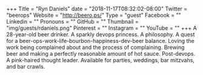 +++
Title = "Ryn Daniels"
date = "2018-11-17T08:32:02-08:00"
Twitter = "beerops"
Website = "http://beero.ps/"
Type = "guest"
Facebook = ""
Linkedin = ""
Pronouns = ""
GitHub = ""
Thumbnail = "img/guests/rdaniels.png"
Pinterest = ""
Instagram = ""
YouTube = ""
+++
A 28-year-old beer drinker. A sparkly devops princess. A philosophy. A quest for a beer-ops-work-life-bourbon-happiness-dev-beer balance. Loving the work being complained about and the process of complaining. Brewing beer and making a perfectly reasonable amount of hot sauce. Post-devops. A pink-haired thought leader. Available for parties, weddings, bar mitzvahs, and bar crawls.
